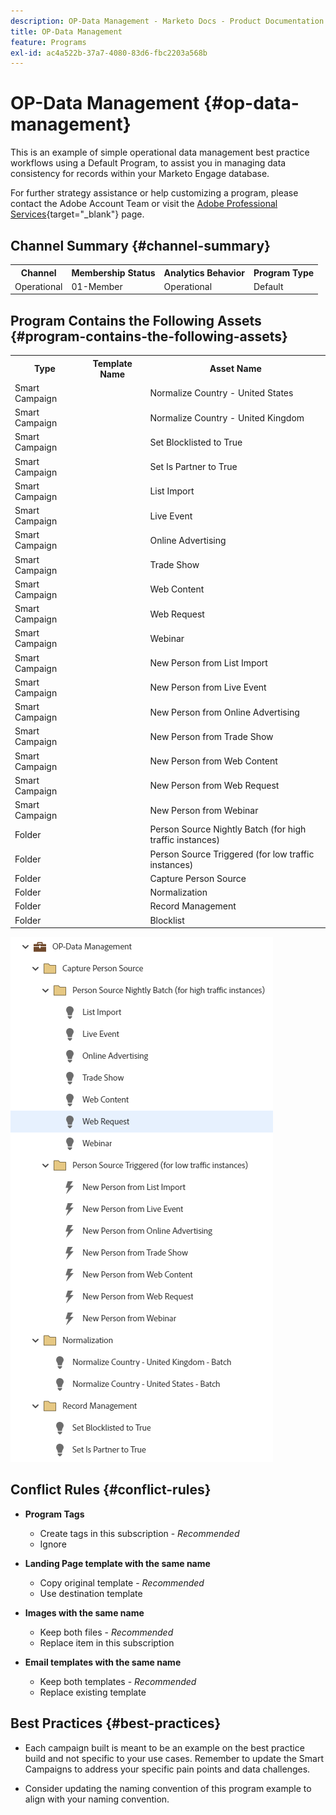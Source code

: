 ```yaml
---
description: OP-Data Management - Marketo Docs - Product Documentation
title: OP-Data Management
feature: Programs
exl-id: ac4a522b-37a7-4080-83d6-fbc2203a568b
---
```

# OP-Data Management {#op-data-management}

This is an example of simple operational data management best practice workflows using a Default Program, to assist you in managing data consistency for records within your Marketo Engage database.

For further strategy assistance or help customizing a program, please contact the Adobe Account Team or visit the [Adobe Professional Services](https://business.adobe.com/customers/consulting-services/main.html){target="_blank"} page.

## Channel Summary {#channel-summary}

<table style="table-layout:auto">
 <tbody>
  <tr>
   <th>Channel</th>
   <th>Membership Status</th>
   <th>Analytics Behavior</th>
   <th>Program Type</th>
  </tr>
  <tr>
   <td>Operational</td>
   <td>01-Member</td>
   <td>Operational</td>
   <td>Default</td>
  </tr>
 </tbody>
</table>

## Program Contains the Following Assets {#program-contains-the-following-assets}

<table style="table-layout:auto">
 <tbody>
  <tr>
   <th>Type</th>
   <th>Template Name</th>
   <th>Asset Name</th>
  </tr>
  <tr>
   <td>Smart Campaign</td>
   <td>&nbsp</td>
   <td>Normalize Country - United States</td>
  </tr>
  <tr>
   <td>Smart Campaign</td>
   <td>&nbsp</td>
   <td>Normalize Country - United Kingdom</td>
  </tr>
  <tr>
   <td>Smart Campaign</td>
   <td>&nbsp</td>
   <td>Set Blocklisted to True</td>
  </tr>
  <tr>
   <td>Smart Campaign</td>
   <td>&nbsp</td>
   <td>Set Is Partner to True</td>
  </tr>
  <tr>
   <td>Smart Campaign</td>
   <td>&nbsp</td>
   <td>List Import</td>
  </tr>
  <tr>
   <td>Smart Campaign</td>
   <td>&nbsp</td>
   <td>Live Event</td>
  </tr>
  <tr>
   <td>Smart Campaign</td>
   <td>&nbsp</td>
   <td>Online Advertising</td>
  </tr>
  <tr>
   <td>Smart Campaign</td>
   <td>&nbsp</td>
   <td>Trade Show</td>
  </tr>
  <tr>
   <td>Smart Campaign</td>
   <td>&nbsp</td>
   <td>Web Content</td>
  </tr>
  <tr>
   <td>Smart Campaign</td>
   <td>&nbsp</td>
   <td>Web Request</td>
  </tr>
  <tr>
   <td>Smart Campaign</td>
   <td>&nbsp</td>
   <td>Webinar</td>
  </tr>
  <tr>
   <td>Smart Campaign</td>
   <td>&nbsp</td>
   <td>New Person from List Import</td>
  </tr>
  <tr>
   <td>Smart Campaign</td>
   <td>&nbsp</td>
   <td>New Person from Live Event</td>
  </tr>
  <tr>
   <td>Smart Campaign</td>
   <td>&nbsp</td>
   <td>New Person from Online Advertising</td>
  </tr>
  <tr>
   <td>Smart Campaign</td>
   <td>&nbsp</td>
   <td>New Person from Trade Show</td>
  </tr>
   <tr>
   <td>Smart Campaign</td>
   <td>&nbsp</td>
   <td>New Person from Web Content</td>
  </tr>
   <tr>
   <td>Smart Campaign</td>
   <td>&nbsp</td>
   <td>New Person from Web Request</td>
  </tr>
   <tr>
   <td>Smart Campaign</td>
   <td>&nbsp</td>
   <td>New Person from Webinar</td>
  </tr>
  <tr>
   <td>Folder</td>
   <td>&nbsp</td>
   <td>Person Source Nightly Batch (for high traffic instances)</td>
  </tr>
  <tr>
   <td>Folder</td>
   <td>&nbsp</td>
   <td>Person Source Triggered (for low traffic instances)</td>
  </tr>
  <tr>
   <td>Folder</td>
   <td>&nbsp</td>
   <td>Capture Person Source</td>
  </tr>
  <tr>
   <td>Folder</td>
   <td>&nbsp</td>
   <td>Normalization</td>
  </tr>
  <tr>
   <td>Folder</td>
   <td>&nbsp</td>
   <td>Record Management</td>
  </tr>
  <tr>
   <td>Folder</td>
   <td>&nbsp</td>
   <td>Blocklist</td>
  </tr>
 </tbody>
</table>

![](assets/op-data-management-1.png)

## Conflict Rules {#conflict-rules}

* **Program Tags**
  * Create tags in this subscription - _Recommended_
  * Ignore

* **Landing Page template with the same name**
  * Copy original template - _Recommended_
  * Use destination template

* **Images with the same name**
  * Keep both files - _Recommended_
  * Replace item in this subscription

* **Email templates with the same name**
  * Keep both templates - _Recommended_
  * Replace existing template

## Best Practices {#best-practices}

* Each campaign built is meant to be an example on the best practice build and not specific to your use cases. Remember to update the Smart Campaigns to address your specific pain points and data challenges.

* Consider updating the naming convention of this program example to align with your naming convention.
